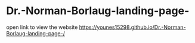 # Dr.-Norman-Borlaug-landing-page-
open link to view the website
https://younes15298.github.io/Dr.-Norman-Borlaug-landing-page-/

